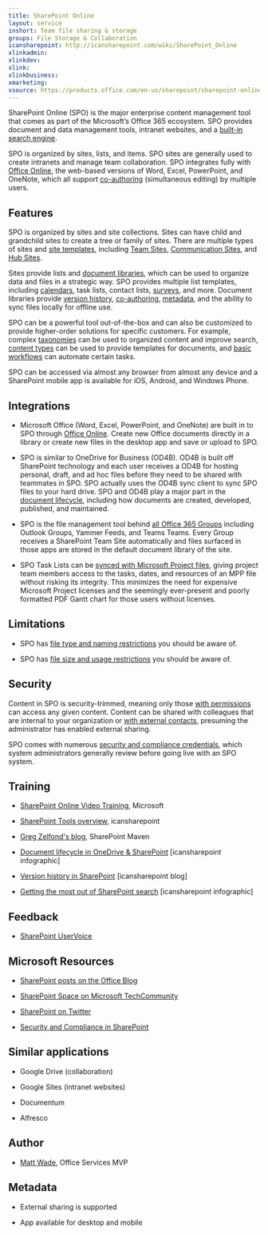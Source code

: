 ```yaml
---
title: SharePoint Online
layout: service
inshort: Team file sharing & storage
groups: File Storage & Collaboration
icansharepoint: http://icansharepoint.com/wiki/SharePoint_Online
xlinkadmin: 
xlinkdev: 
xlink: 
xlinkbusiness: 
xmarketing: 
xsource: https://products.office.com/en-us/sharepoint/sharepoint-online-collaboration-software
---
```


SharePoint Online (SPO) is the major enterprise content management tool that comes as part of the Microsoft’s Office 365 ecosystem. SPO provides document and data management tools, intranet websites, and a [built-in search engine](http://icsh.pt/HowToSPSearch).

SPO is organized by sites, lists, and items. SPO sites are generally used to create intranets and manage team collaboration. SPO integrates fully with [Office Online](https://technet.microsoft.com/en-us/library/word-online-service-description.aspx), the web-based versions of Word, Excel, PowerPoint, and OneNote, which all support [co-authoring](http://icsh.pt/CoAuthoring) (simultaneous editing) by multiple users.

Features
---------

SPO is organized by sites and site collections. Sites can have child and grandchild sites to create a tree or family of sites. There are multiple types of sites and [site templates](https://support.office.com/en-us/article/Using-templates-to-create-different-kinds-of-SharePoint-sites-449eccec-ff99-4cf3-b62e-dcfee37e8da4), including [Team Sites](https://support.office.com/en-us/article/what-is-a-sharepoint-team-site-75545757-36c3-46a7-beed-0aaa74f0401e), [Communication Sites](https://support.office.com/en-us/article/what-is-a-sharepoint-communication-site-94a33429-e580-45c3-a090-5512a8070732), and [Hub Sites](https://docs.microsoft.com/en-us/sharepoint/dev/features/hub-site/hub-site-overview).

Sites provide lists and [document libraries](http://icsh.pt/SPDocLibs), which can be used to organize data and files in a strategic way. SPO provides multiple list templates, including [calendars](https//icsh.pt/SPCalendars), task lists, contact lists, [surveys](http://icsh.pt/SPSurveyIntro), and more. Document libraries provide [version history](http://icsh.pt/VersionHistory), [co-authoring](http://icsh.pt/CoAuthoring), [metadata](http://icsh.pt/MetadataGuide), and the ability to sync files locally for offline use.

SPO can be a powerful tool out-of-the-box and can also be customized to provide higher-order solutions for specific customers. For example, complex [taxonomies](http://sharepointmaven.com/2-ways-to-design-sharepoint-taxonomy-for-an-organization/) can be used to organized content and improve search, [content types](https://technet.microsoft.com/en-us/library/cc262735.aspx) can be used to provide templates for documents, and [basic workflows](http://sharepointmaven.com/4-things-to-do-before-creating-a-workflow-in-sharepoint-and-office-365/) can automate certain tasks.

SPO can be accessed via almost any browser from almost any device and a SharePoint mobile app is available for iOS, Android, and Windows Phone.

Integrations
---------

-   Microsoft Office (Word, Excel, PowerPoint, and OneNote) are built in to SPO through [Office Online](https://technet.microsoft.com/en-us/library/word-online-service-description.aspx). Create new Office documents directly in a library or create new files in the desktop app and save or upload to SPO.

-   SPO is similar to OneDrive for Business (OD4B). OD4B is built off SharePoint technology and each user receives a OD4B for hosting personal, draft, and ad hoc files before they need to be shared with teammates in SPO. SPO actually uses the OD4B sync client to sync SPO files to your hard drive. SPO and OD4B play a major part in the [document lifecycle](http://icsh.pt/DocCircleOfLife), including how documents are created, developed, published, and maintained.

-   SPO is the file management tool behind [all Office 365 Groups](http://icsh.pt/O365groups) including Outlook Groups, Yammer Feeds, and Teams Teams. Every Group receives a SharePoint Team Site automatically and files surfaced in those apps are stored in the default document library of the site.

-   SPO Task Lists can be [synced with Microsoft Project files](http://icsh.pt/MPPtoSharePoint), giving project team members access to the tasks, dates, and resources of an MPP file without risking its integrity. This minimizes the need for expensive Microsoft Project licenses and the seemingly ever-present and poorly formatted PDF Gantt chart for those users without licenses.

Limitations
---------

-   SPO has [file type and naming restrictions](http://icsh.pt/SPFileTypeLimits) you should be aware of.

-   SPO has [file size and usage restrictions](http://icsh.pt/SPUseLimits) you should be aware of.

Security
---------

Content in SPO is security-trimmed, meaning only those [with permissions](http://icsh.pt/PermissionsInSP) can access any given content. Content can be shared with colleagues that are internal to your organization or [with external contacts](http://icsh.pt/ExternalSharing), presuming the administrator has enabled external sharing.

SPO comes with numerous [security and compliance credentials](https://blogs.technet.microsoft.com/wbaer/2017/03/13/security-and-compliance-in-sharepoint-online-and-onedrive-for-business/), which system administrators generally review before going live with an SPO system.

Training
---------

-   [SharePoint Online Video Training](https://support.office.com/en-us/article/SharePoint-Online-video-training-cb8ef501-84db-4427-ac77-ec2009fb8e23?ui=en-US&rs=en-US&ad=US), Microsoft

-   [SharePoint Tools overview](http://icansharepoint.com/tools), icansharepoint

-   [Greg Zelfond's blog](http://sharepointmaven.com/blog-sharepoint-best-practices/), SharePoint Maven

-   [Document lifecycle in OneDrive & SharePoint](http://icsh.pt/DocCircleOfLife) \[icansharepoint
    infographic\]

-   [Version history in SharePoint](http://icsh.pt/VersionHistory)
    \[icansharepoint blog\]

-   [Getting the most out of SharePoint
    search](http://icsh.pt/HowToSPSearch) \[icansharepoint infographic\]

Feedback
---------

-   [SharePoint UserVoice](https://sharepoint.uservoice.com/)

Microsoft Resources
---------

-   [SharePoint posts on the Office Blog](https://blogs.office.com/en-us/sharepoint/)

-   [SharePoint Space on Microsoft TechCommunity](https://techcommunity.microsoft.com/t5/SharePoint/bd-p/SharePoint_General)

-   [SharePoint on Twitter](https://twitter.com/sharepoint)

-   [Security and Compliance in SharePoint](https://blogs.technet.microsoft.com/wbaer/2017/03/13/security-and-compliance-in-sharepoint-online-and-onedrive-for-business/)


Similar applications
--------------------

-   Google Drive (collaboration)

-   Google Sites (intranet websites)

-   Documentum

-   Alfresco

Author
---------

-   [Matt Wade](https://www.linkedin.com/in/thatmattwade/), Office Services MVP

Metadata
--------

-   External sharing is supported

-   App available for desktop and mobile